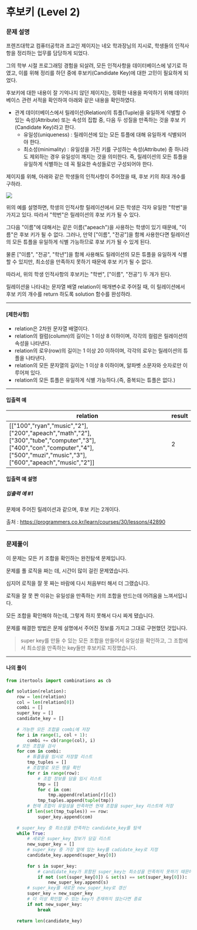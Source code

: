 # 후보키 (Level 2)

### 문제 설명

프렌즈대학교 컴퓨터공학과 조교인 제이지는 네오 학과장님의 지시로, 학생들의 인적사항을 정리하는 업무를 담당하게 되었다.   

그의 학부 시절 프로그래밍 경험을 되살려, 모든 인적사항을 데이터베이스에 넣기로 하였고, 이를 위해 정리를 하던 중에 후보키(Candidate Key)에 대한 고민이 필요하게 되었다.   

후보키에 대한 내용이 잘 기억나지 않던 제이지는, 정확한 내용을 파악하기 위해 데이터베이스 관련 서적을 확인하여 아래와 같은 내용을 확인하였다.   

* 관계 데이터베이스에서 릴레이션(Relation)의 튜플(Tuple)을 유일하게 식별할 수 있는 속성(Attribute) 또는 속성의 집합 중, 다음 두 성질을 만족하는 것을 후보 키(Candidate Key)라고 한다.
    * 유일성(uniqueness) : 릴레이션에 있는 모든 튜플에 대해 유일하게 식별되어야 한다.
    * 최소성(minimality) : 유일성을 가진 키를 구성하는 속성(Attribute) 중 하나라도 제외하는 경우 유일성이 깨지는 것을 의미한다. 즉, 릴레이션의 모든 튜플을 유일하게 식별하는 데 꼭 필요한 속성들로만 구성되어야 한다.

제이지를 위해, 아래와 같은 학생들의 인적사항이 주어졌을 때, 후보 키의 최대 개수를 구하라.

<img src = "https://grepp-programmers.s3.amazonaws.com/files/production/f1a3a40ede/005eb91e-58e5-4109-9567-deb5e94462e3.jpg">

위의 예를 설명하면, 학생의 인적사항 릴레이션에서 모든 학생은 각자 유일한 "학번"을 가지고 있다. 따라서 "학번"은 릴레이션의 후보 키가 될 수 있다.   

그다음 "이름"에 대해서는 같은 이름("apeach")을 사용하는 학생이 있기 때문에, "이름"은 후보 키가 될 수 없다. 그러나, 만약 ["이름", "전공"]을 함께 사용한다면 릴레이션의 모든 튜플을 유일하게 식별 가능하므로 후보 키가 될 수 있게 된다.   

물론 ["이름", "전공", "학년"]을 함께 사용해도 릴레이션의 모든 튜플을 유일하게 식별할 수 있지만, 최소성을 만족하지 못하기 때문에 후보 키가 될 수 없다.   

따라서, 위의 학생 인적사항의 후보키는 "학번", ["이름", "전공"] 두 개가 된다.   

릴레이션을 나타내는 문자열 배열 relation이 매개변수로 주어질 때, 이 릴레이션에서 후보 키의 개수를 return 하도록 solution 함수를 완성하라.   

---

#### [제한사항]

* relation은 2차원 문자열 배열이다.
* relation의 컬럼(column)의 길이는 1 이상 8 이하이며, 각각의 컬럼은 릴레이션의 속성을 나타낸다.
* relation의 로우(row)의 길이는 1 이상 20 이하이며, 각각의 로우는 릴레이션의 튜플을 나타낸다.
* relation의 모든 문자열의 길이는 1 이상 8 이하이며, 알파벳 소문자와 숫자로만 이루어져 있다.
* relation의 모든 튜플은 유일하게 식별 가능하다.(즉, 중복되는 튜플은 없다.)

---

#### 입출력 예

|relation|	result|
|-|-|
|[["100","ryan","music","2"],["200","apeach","math","2"],["300","tube","computer","3"],["400","con","computer","4"],["500","muzi","music","3"],["600","apeach","music","2"]]|	2|

#### 입출력 예 설명

##### 입출력 예 #1

문제에 주어진 릴레이션과 같으며, 후보 키는 2개이다.

출처 : https://programmers.co.kr/learn/courses/30/lessons/42890

---

### 문제풀이

이 문제는 모든 키 조합을 확인하는 완전탐색 문제입니다.   

문제를 풀 로직을 짜는 데, 시간이 많이 걸린 문제였습니다.   

심지어 로직을 잘 못 짜는 바람에 다시 처음부터 해서 더 그랬습니다.   

로직을 잘 못 짠 이유는 유일성을 만족하는 키의 조합을 만드는데 어려움을 느껴서입니다.  

모든 조합을 확인해야 하는데, 그렇게 하지 못해서 다시 짜게 됐습니다.   

문제를 해결한 방법은 문제 설명에서 주어진 정보를 가지고 그대로 구현했던 것입니다.   

> super key를 만들 수 있는 모든 조합을 만들어서 유일성을 확인하고, 그 조합에서 최소성을 만족하는 key들만 후보키로 지정했습니다. 

---

#### 나의 풀이

~~~python
from itertools import combinations as cb

def solution(relation):
    row = len(relation)
    col = len(relation[0])
    combi = []
    super_key = []
    candidate_key = []
    
    # 가능한 모든 조합을 combi에 저장
    for i in range(1, col + 1):
        combi += cb(range(col), i)
    # 모든 조합을 검사
    for com in combi:
        # 튜플들을 임시로 저장할 리스트
        tmp_tuples = []
        # 조합별로 모든 행을 확인
        for r in range(row):
            # 조합 정보를 담을 임시 리스트
            tmp = []
            for c in com:
                tmp.append(relation[r][c])
            tmp_tuples.append(tuple(tmp))
        # 현재 조합이 유일성을 만족하면 현재 조합을 super_key 리스트에 저장
        if len(set(tmp_tuples)) == row:
            super_key.append(com)
            
    # super_key 중 최소성을 만족하는 candidate_key를 탐색
    while True:
        # 새로운 super_key 정보가 담길 리스트
        new_super_key = []
        # super_key 중 가장 앞에 있는 key를 cadidate_key로 지정
        candidate_key.append(super_key[0])
        
        for s in super_key:
            # candidate_key가 포함된 super_key는 최소성을 만족하지 못하기 때문에 그 super_key를 제외하고, 새로운 super_key 리스트를 생성
            if not (set(super_key[0]) & set(s) == set(super_key[0])):
                new_super_key.append(s)
        # super_key를 새로운 new_super_key로 갱신
        super_key = new_super_key
        # 더 이상 확인할 수 있는 key가 존재하지 않는다면 종료
        if not new_super_key:
            break
        
    return len(candidate_key)
~~~
